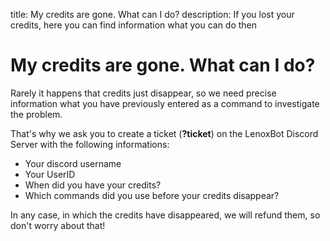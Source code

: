 title: My credits are gone. What can I do?
description: If you lost your credits, here you can find information what you can do then

# My credits are gone. What can I do?

Rarely it happens that credits just disappear, so we need precise information what you have previously entered as a command to investigate the problem.

That's why we ask you to create a ticket (**?ticket**) on the LenoxBot Discord Server with the following informations:

* Your discord username 
* Your UserID
* When did you have your credits? 
* Which commands did you use before your credits disappear?

In any case, in which the credits have disappeared, we will refund them, so don't worry about that!
